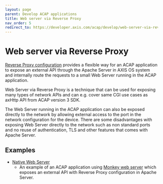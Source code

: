 ```yaml
---
layout: page
parent: Develop ACAP applications
title: Web server via Reverse Proxy
nav_order: 5
redirect_to: https://developer.axis.com/acap/develop/web-server-via-reverse-proxy
---
```


# Web server via Reverse Proxy

[Reverse Proxy configuration](https://httpd.apache.org/docs/2.4/howto/reverse_proxy.html) provides a flexible way for an ACAP application to expose an external API through the Apache Server in AXIS OS system and internally route the requests to a small Web Server running in the ACAP application.

Web Server via Reverse Proxy is a technique that can be used for exposing many types of network APIs and can e.g. cover same CGI use cases as axHttp API from ACAP version 3 SDK.

The Web Server running in the ACAP application can also be exposed directly to the network by allowing external access to the port in the network configuration for the device. There are some disadvantages with exposing Web Server directly to the network such as non standard ports and no reuse of authentication, TLS and other features that comes with Apache Server.

## Examples

- [Native Web Server](https://github.com/AxisCommunications/acap-native-sdk-examples/tree/main/web-server)
  - An example of an ACAP application using [Monkey web server](https://github.com/monkey/monkey) which exposes an external API with Reverse Proxy configuration in Apache Server.
